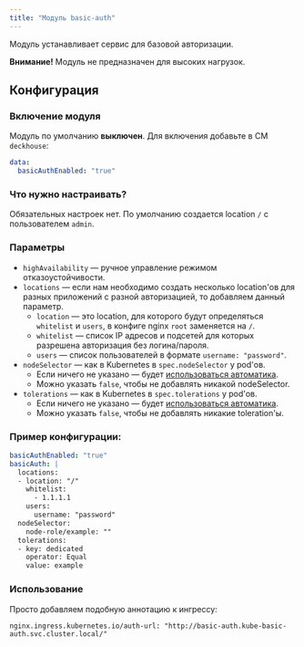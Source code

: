 ```yaml
---
title: "Модуль basic-auth"
---
```


Модуль устанавливает сервис для базовой авторизации.

**Внимание!** Модуль не предназначен для высоких нагрузок.

Конфигурация
------------

### Включение модуля

Модуль по умолчанию **выключен**. Для включения добавьте в CM `deckhouse`:

```yaml
data:
  basicAuthEnabled: "true"
```

### Что нужно настраивать?
Обязательных настроек нет.
По умолчанию создается location `/` с пользователем `admin`.

### Параметры
* `highAvailability` — ручное управление режимом отказоустойчивости.
* `locations` — если нам необходимо создать несколько location'ов для разных приложений с разной авторизацией, то добавляем данный параметр.
    * `location` — это location, для которого будут определяться `whitelist` и `users`, в конфиге nginx `root` заменяется на `/`.
    * `whitelist` — список IP адресов и подсетей для которых разрешена авторизация без логина/пароля.
    * `users` — список пользователей в формате `username: "password"`.
* `nodeSelector` — как в Kubernetes в `spec.nodeSelector` у pod'ов.
    * Если ничего не указано — будет [использоваться автоматика](/overview.html#выделение-узлов-под-определенный-вид-нагрузки).
    * Можно указать `false`, чтобы не добавлять никакой nodeSelector.
* `tolerations` — как в Kubernetes в `spec.tolerations` у pod'ов.
    * Если ничего не указано — будет [использоваться автоматика](/overview.html#выделение-узлов-под-определенный-вид-нагрузки).
    * Можно указать `false`, чтобы не добавлять никакие toleration'ы.

### Пример конфигурации:

```yaml
basicAuthEnabled: "true"
basicAuth: |
  locations:
  - location: "/"
    whitelist:
      - 1.1.1.1
    users:
      username: "password"
  nodeSelector:
    node-role/example: ""
  tolerations:
  - key: dedicated
    operator: Equal
    value: example
```

### Использование
Просто добавляем подобную аннотацию к ингрессу:

`nginx.ingress.kubernetes.io/auth-url: "http://basic-auth.kube-basic-auth.svc.cluster.local/"`

